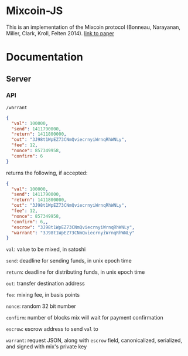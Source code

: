 # Mixcoin-JS

This is an implementation of the Mixcoin protocol (Bonneau, Narayanan, Miller, Clark, Kroll, Felten 2014). [link to paper](https://eprint.iacr.org/2014/077.pdf)

# Documentation

## Server

### API

`/warrant`

```json
{
  "val": 100000,
  "send": 1411790000,
  "return": 1411800000,
  "out": "3J98t1WpEZ73CNmQviecrnyiWrnqRhWNLy",
  "fee": 12,
  "nonce": 857349958,
  "confirm": 6
}
```

returns the following, if accepted:

```json
{
  "val": 100000,
  "send": 1411790000,
  "return": 1411800000,
  "out": "3J98t1WpEZ73CNmQviecrnyiWrnqRhWNLy",
  "fee": 12,
  "nonce": 857349958,
  "confirm": 6,,
  "escrow": "3J98t1WpEZ73CNmQviecrnyiWrnqRhWNLy",
  "warrant": "3J98t1WpEZ73CNmQviecrnyiWrnqRhWNLy"
}
```


`val`: value to be mixed, in satoshi

`send`: deadline for sending funds, in unix epoch time

`return`: deadline for distributing funds, in unix epoch time

`out`: transfer destination address

`fee`: mixing fee, in basis points

`nonce`: random 32 bit number

`confirm`: number of blocks mix will wait for payment confirmation

`escrow`: escrow address to send `val` to

`warrant`: request JSON, along with `escrow` field, canonicalized, serialized, and signed with mix's private key
